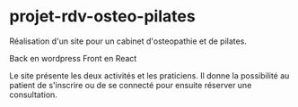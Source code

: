 # projet-rdv-osteo-pilates

Réalisation d'un site pour un cabinet d'osteopathie et de pilates.

Back en wordpress
Front en React

Le site présente les deux activités et les praticiens.
Il donne la possibilité au patient de s'inscrire ou de se connecté pour ensuite réserver une consultation.
